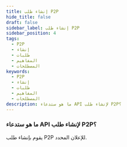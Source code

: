 ```yaml
---
title: إنشاء طلب P2P
hide_title: false
draft: false
sidebar_label: إنشاء طلب P2P
sidebar_position: 4
tags:
  - P2P
  - إنشاء
  - طلبات
  - المفاهيم
  - المصطلحات
keywords:
  - P2P
  - إنشاء
  - طلبات
  - المفاهيم
  - المصطلحات
description: ما هو ستدعاء API لإنشاء طلب P2P؟
---
```


### ما هو ستدعاء API لإنشاء طلب P2P؟

يقوم بإنشاء طلب P2P للإعلان المحدد.
